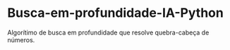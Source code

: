 # Busca-em-profundidade-IA-Python
Algorítimo de busca em profundidade que resolve quebra-cabeça de números.
